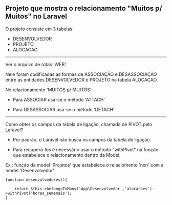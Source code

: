 ## Projeto que mostra o relacionamento "Muitos p/ Muitos" no Laravel

O projeto consiste em 3 tabelas:
* DESENVOLVEDOR
* PROJETO
* ALOCACAO
    
--------------------------------------------------------------------
Ver o arquivo de rotas 'WEB'.

Nele foram codificadas as formas de ASSOCIAÇÃO e DESASSOCIAÇÃO entre 
as entidades DESENVOLVEDOR e PROJETO na tabela ALOCACAO.

No relacionamento 'MUITOS p/ MUITOS':

* Para ASSOCIAR usa-se o método 'ATTACH'

* Para DESASSOCIAR usa-se o método 'DETACH'

--------------------------------------------------------------------

Como obter os campos da tabela de ligação, chamada de PIVOT pelo Laravel?

* Por padrão, o Laravel não busca os campos da tabela de ligação.

* Para recuperá-los é necessário usar o método "withPivot" na função que estabelece
o relacionamento dentro da Model.

Ex.: função da model 'Projetos' que estabelece o relaciomento 'nxn' com a model 'Desenvolvedor'

    function desenvolvedores(){

        return $this->belongsToMany('App\Desenvolvedor','alocacoes')->withPivot('horas_semanais');  
    }


